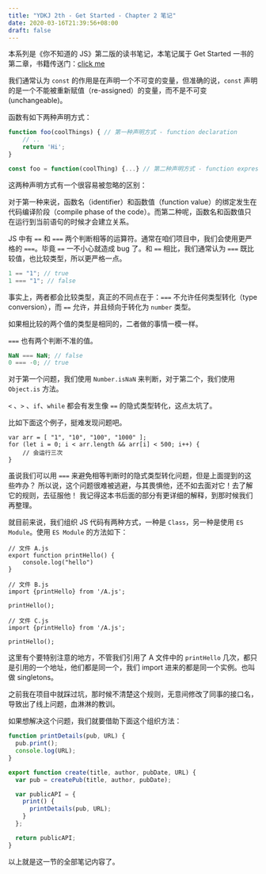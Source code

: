 ```yaml
---
title: "YDKJ 2th - Get Started - Chapter 2 笔记"
date: 2020-03-16T21:39:56+08:00
draft: false
---
```


本系列是《你不知道的 JS》第二版的读书笔记，本笔记属于 Get Started 一书的第二章，书籍传送门：[click me](https://github.com/getify/You-Dont-Know-JS/blob/2nd-ed/get-started/ch2.md)

<!--more-->

我们通常认为 `const` 的作用是在声明一个不可变的变量，但准确的说，`const` 声明的是一个不能被重新赋值（re-assigned）的变量，而不是不可变(unchangeable)。

函数有如下两种声明方式：

```javascript
function foo(coolThings) { // 第一种声明方式 - function declaration
    // ..
    return 'Hi';
}

const foo = function(coolThing) {...} // 第二种声明方式 - function expression
```

这两种声明方式有一个很容易被忽略的区别：

对于第一种来说，函数名（identifier）和函数值（function value）的绑定发生在代码编译阶段（compile phase of the code）。而第二种呢，函数名和函数值只在运行到当前语句的时候才会建立关系。

JS 中有 `==` 和 `===` 两个判断相等的运算符。通常在咱们项目中，我们会使用更严格的 `===`。毕竟 `==` 一不小心就造成 bug 了。和 `==` 相比，我们通常认为 `===` 既比较值，也比较类型，所以更严格一点。

```javascript
1 == "1"; // true
1 === "1"; // false
```

事实上，两者都会比较类型，真正的不同点在于：`===` 不允许任何类型转化（type conversion），而 `==` 允许，并且倾向于转化为 `number` 类型。

如果相比较的两个值的类型是相同的，二者做的事情一模一样。

`===` 也有两个判断不准的值。

```javascript
NaN === NaN; // false
0 === -0; // true
```

对于第一个问题，我们使用 `Number.isNaN` 来判断，对于第二个，我们使用 `Object.is` 方法。

`<` 、`>` 、`if`、`while` 都会有发生像 `==` 的隐式类型转化，这点太坑了。

比如下面这个例子，挺难发现问题吧。

```
var arr = [ "1", "10", "100", "1000" ];
for (let i = 0; i < arr.length && arr[i] < 500; i++) {
    // 会运行三次
}
```

虽说我们可以用 `===` 来避免相等判断时的隐式类型转化问题，但是上面提到的这些咋办？ 所以说，这个问题很难被逃避，与其畏惧他，还不如去面对它！去了解它的规则，去征服他！ 我记得这本书后面的部分有更详细的解释，到那时候我们再整理。

就目前来说，我们组织 JS 代码有两种方式，一种是 `Class`，另一种是使用 `ES Module`。使用 `ES Module` 的方法如下：

```
// 文件 A.js
export function printHello() {
    console.log("hello")
}

// 文件 B.js
import {printHello} from '/A.js';

printHello();

// 文件 C.js
import {printHello} from '/A.js';

printHello();
```

这里有个要特别注意的地方，不管我们引用了 A 文件中的 `printHello` 几次，都只是引用的一个地址，他们都是同一个，我们 import 进来的都是同一个实例。也叫做 singletons。

之前我在项目中就踩过坑，那时候不清楚这个规则，无意间修改了同事的接口名，导致出了线上问题，血淋淋的教训。

如果想解决这个问题，我们就要借助下面这个组织方法：

```javascript
function printDetails(pub, URL) {
  pub.print();
  console.log(URL);
}

export function create(title, author, pubDate, URL) {
  var pub = createPub(title, author, pubDate);

  var publicAPI = {
    print() {
      printDetails(pub, URL);
    }
  };

  return publicAPI;
}
```

以上就是这一节的全部笔记内容了。
